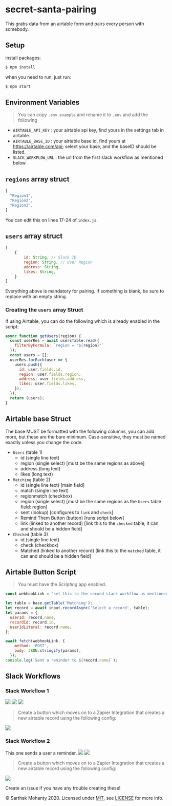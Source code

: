 # secret-santa-pairing
This grabs data from an airtable form and pairs every person with somebody.

## Setup
install packages:
```bash
$ npm install
```
when you need to run, just run:
```bash
$ npm start
```
## Environment Variables
> You can copy `.env.example` and rename it to `.env` and add the following
- `AIRTABLE_API_KEY` : your airtable api key, find yours in the settings tab in airtable.
- `AIRTABLE_BASE_ID` : your airtable base id, find yours at https://airtable.com/api; select your base, and the baseID should be listed.
- `SLACK_WORKFLOW_URL` : the url from the first slack workflow as mentioned below

## `regions` array struct
```js
[
  "Region1",
  "Region2",
  "Region3",
]
```
You can edit this on lines 17-24 of `index.js`.

## `users` array struct
```js
[
    {
        id: String, // Slack ID
        region: String, // User Region
        address: String,
        likes: String,
    }
]
```
Everything above is mandatory for pairing. If something is blank, be sure to replace with an empty string.

### Creating the `users` array Struct
If using Airtable, you can do the following which is already
enabled in the script:
```js
async function getUsers(region) {
  const userRes = await usersTable.read({
    filterByFormula: `region = "${region}"`
  });
  const users = [];
  userRes.forEach(user => {
    users.push({
      id: user.fields.id,
      region: user.fields.region,
      address: user.fields.address,
      likes: user.fields.likes,
    });
  });
  return (users);
}
```
## Airtable base Struct
The base MUST be formatted with the following columns, you can add more, but these are the bare minimum. Case-sensitive, they must be named exactly unless you change the code.
- `Users` (table 1)
  - id (single line text)
  - region (single select) [must be the same regions as above]
  - address (long text)
  - likes (long text)
- `Matching` (table 2)
  - id (single line text) [main field]
  - match (single line text)
  - regionmatch (checkbox)
  - region (single select) [must be the same regions as the `Users` table field: region]
  - sent (lookup) [configures to `link` and `check`]
  - Remind Them Button (button) [runs script below]
  - link (linked to another record) [link this to the `checked` table, it can and should be a hidden field]
- `Checked` (table 3)
  - id (single line text)
  - check (checkbox)
  - Matched (linked to another record) [link this to the `matched` table, it can and should be a hidden field]

## Airtable Button Script
> You must have the *Scripting* app enabled.
```js
const webhookLink = "set this to the second slack workflow as mentioned below"

let table = base.getTable('Matching');
let record = await input.recordAsync('Select a record', table);
let params = {
  userId: record.name,
  recordId: record.id,
  userIdLiteral: record.name,
};

await fetch(webhookLink, {
    method: 'POST',
    body: JSON.stringify(params),
  });
console.log(`Sent a reminder to ${record.name}`);
```

## Slack Workflows
### Slack Workflow 1
![](https://cloud-3i2m5av4l.vercel.app/0image.png)
![](https://cloud-58q5567c4.vercel.app/0image.png)
![](https://cloud-4zvp7b9zc.vercel.app/0image.png)

> Create a button which moves on to a Zapier Integration that creates a new airtable record using the following config:

![](https://cloud-bij5rjs4n.vercel.app/0image.png)

### Slack Workflow 2
This one sends a user a reminder.
![](https://cloud-ce5kanve2.vercel.app/0image.png)
![](https://cloud-odcyjf21x.vercel.app/0image.png)

> Create a button which moves on to a Zapier Integration that creates a new airtable record using the following config:

![](https://cloud-bij5rjs4n.vercel.app/0image.png)

Create an issue if you have any trouble creating these!

&copy; Sarthak Mohanty 2020. Licensed under [MIT](LICENSE), see [LICENSE](LICENSE) for more info.
